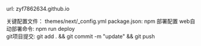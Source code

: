 url: zyf7862634.github.io

关键配置文件： themes/next/_config.yml
package.json: npm 部署配置
web自动部署命令: npm run deploy     
git项目提交: git add . && git commit -m "update" && git push
